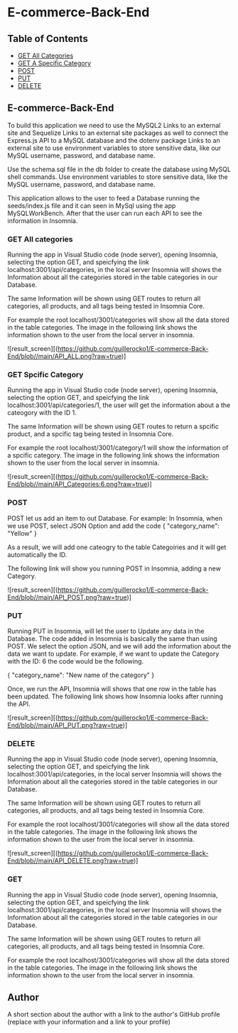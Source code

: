 # E-commerce-Back-End


## Table of Contents

- [GET All Categories](#GET-All-Categories)
- [GET A Specific Category](#GET-Spcific-Category)
- [POST](#POST)
- [PUT](#PUT)
- [DELETE](#DELETE)


## E-commerce-Back-End

To build this application we need to use the MySQL2 Links to an external site and Sequelize Links to an external site packages  as well to connect the Express.js API to a MySQL database and the dotenv package Links to an external site to use environment variables to store sensitive data, like our MySQL username, password, and database name.

Use the schema.sql file in the db folder to create the database using MySQL shell commands. Use environment variables to store sensitive data, like the MySQL username, password, and database name.

This application allows to the user to feed a Database running the seeds/index.js file and it can seen in MySql using the app MySQLWorkBench. After that the user can run each API to see the information in Insomnia.


### GET All categories

Running the app in Visual Studio code (node server), opening Insomnia, selecting the option GET, and speicfying the link localhost:3001/api/categories, in the local server Insomnia will shows the Information about all the categories stored in the table categories in our Database.

The same Information will be shown using GET routes to return all categories, all products, and all tags being tested in Insomnia Core.

For example the root localhost/3001/categories will show all the data stored in the table categories. The image in the following link shows the information shown to the user from the local server in insomnia.


![result_screen][(https://github.com/guillerocko1/E-commerce-Back-End/blob//main/API_ALL.png?raw=true)]


### GET Spcific Category

Running the app in Visual Studio code (node server), opening Insomnia, selecting the option GET, and speicfying the link localhost:3001/api/categories/1, the user will get the information about a the cateogory with the ID 1.

The same Information will be shown using GET routes to return a spcific product, and a spcific tag being tested in Insomnia Core.

For example the root localhost/3001/category/1 will show the information of a spcific category. The image in the following link shows the information shown to the user from the local server in insomnia.


![result_screen][(https://github.com/guillerocko1/E-commerce-Back-End/blob//main/API_Categories:6.png?raw=true)]


### POST

POST let us add an item to out Database. For example: In Insomnia, when we use POST, select JSON Option and add the code 
{
  "category_name": "Yellow"
}

As a result, we will add one cateogry to the table Categoiries and it will get automatically the ID.

The following link will show you running POST in Insomnia, adding a new Category.


![result_screen][(https://github.com/guillerocko1/E-commerce-Back-End/blob//main/API_POST.png?raw=true)]


### PUT

Running PUT in Insomnia, will let the user to Update any data in the Database. The code added in Insomnia is basically the same than using POST.
We select the option JSON, and we will add the information about the data we want to update.
For example, if we want to update the Category with the ID: 6 the code would be the following.

{
  "category_name": "New name of the category"
}

Once, we run the API, Insomnia will shows that one row in the table has been updated. The following link shows how Insomnia looks after running the API.

![result_screen][(https://github.com/guillerocko1/E-commerce-Back-End/blob//main/API_PUT.png?raw=true)]


### DELETE

Running the app in Visual Studio code (node server), opening Insomnia, selecting the option GET, and speicfying the link localhost:3001/api/categories, in the local server Insomnia will shows the Information about all the categories stored in the table categories in our Database.

The same Information will be shown using GET routes to return all categories, all products, and all tags being tested in Insomnia Core.

For example the root localhost/3001/categories will show all the data stored in the table categories. The image in the following link shows the information shown to the user from the local server in insomnia.


![result_screen][(https://github.com/guillerocko1/E-commerce-Back-End/blob//main/API_DELETE.png?raw=true)]


### GET

Running the app in Visual Studio code (node server), opening Insomnia, selecting the option GET, and speicfying the link localhost:3001/api/categories, in the local server Insomnia will shows the Information about all the categories stored in the table categories in our Database.

The same Information will be shown using GET routes to return all categories, all products, and all tags being tested in Insomnia Core.

For example the root localhost/3001/categories will show all the data stored in the table categories. The image in the following link shows the information shown to the user from the local server in insomnia.




## Author

A short section about the author with a link to the author's GitHub profile (replace with your information and a link to your profile)
